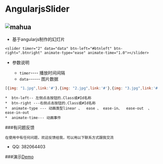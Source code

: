 # AngularjsSlider

![mahua](http://sandbox.runjs.cn/uploads/rs/29/gwgzu2bz/XG.jpg)
----------------------
* 基于angularjs制作的幻灯片

  
`<slider timer="2" data="data" btn-left="#btnleft" btn-right=".btnright" animate-type="ease" animate-time="1.0"></slider>`


* 参数说明

    *  `timer`----  播放时间间隔
    *  `data`------ 图片数据
```javascript
[{img: "1.jpg",link:'#'},{img: "2.jpg",link:'#'},{img: "3.jpg",link:'#'}]
```
    *  btn-left-- 左侧点击按钮的.Class或#Id名称
    *  btn-right ---右侧点击按钮的.Class或#Id名称
    *  animate-type --- 动画类型linear 、  ease 、 ease-in、  ease-out  、ease-in-out    
    *  animate-time--- 动画事件


###有问题反馈

    在使用中有任何问题，欢迎反馈给我，可以用以下联系方式跟我交流

* QQ: 382064403

###演示<a href='http://sandbox.runjs.cn/show/qzpjkit5'>Demo</a>






